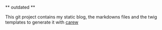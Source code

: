 ** outdated **

This git project contains my static blog, the markdowns files and the twig templates to generate it with [carew](http://carew.github.com)
